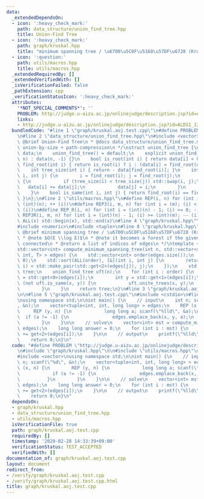 ```yaml
---
data:
  _extendedDependsOn:
  - icon: ':heavy_check_mark:'
    path: data_structure/union_find_tree.hpp
    title: Union-Find Tree
  - icon: ':heavy_check_mark:'
    path: graph/kruskal.hpp
    title: "minimum spanning tree / \u6700\u5C0F\u5168\u57DF\u6728 (Kruskal's method)"
  - icon: ':question:'
    path: utils/macros.hpp
    title: utils/macros.hpp
  _extendedRequiredBy: []
  _extendedVerifiedWith: []
  _isVerificationFailed: false
  _pathExtension: cpp
  _verificationStatusIcon: ':heavy_check_mark:'
  attributes:
    '*NOT_SPECIAL_COMMENTS*': ''
    PROBLEM: http://judge.u-aizu.ac.jp/onlinejudge/description.jsp?id=ALDS1_12_A
    links:
    - http://judge.u-aizu.ac.jp/onlinejudge/description.jsp?id=ALDS1_12_A
  bundledCode: "#line 1 \"graph/kruskal.aoj.test.cpp\"\n#define PROBLEM \"http://judge.u-aizu.ac.jp/onlinejudge/description.jsp?id=ALDS1_12_A\"\
    \n#line 2 \"data_structure/union_find_tree.hpp\"\n#include <vector>\n\n/**\n *\
    \ @brief Union-Find Tree\n * @docs data_structure/union_find_tree.md\n * @note\
    \ union-by-size + path-compression\n */\nstruct union_find_tree {\n    std::vector<int>\
    \ data;\n    union_find_tree() = default;\n    explicit union_find_tree(std::size_t\
    \ n) : data(n, -1) {}\n    bool is_root(int i) { return data[i] < 0; }\n    int\
    \ find_root(int i) { return is_root(i) ? i : (data[i] = find_root(data[i])); }\n\
    \    int tree_size(int i) { return - data[find_root(i)]; }\n    int unite_trees(int\
    \ i, int j) {\n        i = find_root(i); j = find_root(j);\n        if (i != j)\
    \ {\n            if (tree_size(i) < tree_size(j)) std::swap(i, j);\n         \
    \   data[i] += data[j];\n            data[j] = i;\n        }\n        return i;\n\
    \    }\n    bool is_same(int i, int j) { return find_root(i) == find_root(j);\
    \ }\n};\n#line 2 \"utils/macros.hpp\"\n#define REP(i, n) for (int i = 0; (i) <\
    \ (int)(n); ++ (i))\n#define REP3(i, m, n) for (int i = (m); (i) < (int)(n); ++\
    \ (i))\n#define REP_R(i, n) for (int i = (int)(n) - 1; (i) >= 0; -- (i))\n#define\
    \ REP3R(i, m, n) for (int i = (int)(n) - 1; (i) >= (int)(m); -- (i))\n#define\
    \ ALL(x) std::begin(x), std::end(x)\n#line 4 \"graph/kruskal.hpp\"\n#include <algorithm>\n\
    #include <numeric>\n#include <tuple>\n#line 8 \"graph/kruskal.hpp\"\n\n/**\n *\
    \ @brief minimum spanning tree / \u6700\u5C0F\u5168\u57DF\u6728 (Kruskal's method)\n\
    \ * @note $O(E \\log E)$\n * @note it becomes a forest if the given graph is not\
    \ connected\n * @return a list of indices of edges\n */\ntemplate <typename T>\n\
    std::vector<int> compute_minimum_spanning_tree(int n, std::vector<std::tuple<int,\
    \ int, T> > edges) {\n    std::vector<int> order(edges.size());\n    std::iota(ALL(order),\
    \ 0);\n    std::sort(ALL(order), [&](int i, int j) {\n        return std::make_pair(std::get<2>(edges[i]),\
    \ i) < std::make_pair(std::get<2>(edges[j]), j);\n    });\n    std::vector<int>\
    \ tree;\n    union_find_tree uft(n);\n    for (int i : order) {\n        int x\
    \ = std::get<0>(edges[i]);\n        int y = std::get<1>(edges[i]);\n        if\
    \ (not uft.is_same(x, y)) {\n            uft.unite_trees(x, y);\n            tree.push_back(i);\n\
    \        }\n    }\n    return tree;\n}\n#line 3 \"graph/kruskal.aoj.test.cpp\"\
    \n\n#line 5 \"graph/kruskal.aoj.test.cpp\"\n#include <cstdio>\n#line 7 \"graph/kruskal.aoj.test.cpp\"\
    \nusing namespace std;\n\nint main() {\n    // input\n    int n; scanf(\"%d\"\
    , &n);\n    vector<tuple<int, int, long long> > edges;\n    REP (x, n) {\n   \
    \     REP (y, n) {\n            long long a; scanf(\"%lld\", &a);\n          \
    \  if (a != -1) {\n                edges.emplace_back(x, y, a);\n            }\n\
    \        }\n    }\n\n    // solve\n    vector<int> mst = compute_minimum_spanning_tree(n,\
    \ edges);\n    long long answer = 0;\n    for (int i : mst) {\n        answer\
    \ += get<2>(edges[i]);\n    }\n\n    // output\n    printf(\"%lld\\n\", answer);\n\
    \    return 0;\n}\n"
  code: "#define PROBLEM \"http://judge.u-aizu.ac.jp/onlinejudge/description.jsp?id=ALDS1_12_A\"\
    \n#include \"graph/kruskal.hpp\"\n\n#include \"utils/macros.hpp\"\n#include <cstdio>\n\
    #include <vector>\nusing namespace std;\n\nint main() {\n    // input\n    int\
    \ n; scanf(\"%d\", &n);\n    vector<tuple<int, int, long long> > edges;\n    REP\
    \ (x, n) {\n        REP (y, n) {\n            long long a; scanf(\"%lld\", &a);\n\
    \            if (a != -1) {\n                edges.emplace_back(x, y, a);\n  \
    \          }\n        }\n    }\n\n    // solve\n    vector<int> mst = compute_minimum_spanning_tree(n,\
    \ edges);\n    long long answer = 0;\n    for (int i : mst) {\n        answer\
    \ += get<2>(edges[i]);\n    }\n\n    // output\n    printf(\"%lld\\n\", answer);\n\
    \    return 0;\n}\n"
  dependsOn:
  - graph/kruskal.hpp
  - data_structure/union_find_tree.hpp
  - utils/macros.hpp
  isVerificationFile: true
  path: graph/kruskal.aoj.test.cpp
  requiredBy: []
  timestamp: '2020-02-28 14:33:39+09:00'
  verificationStatus: TEST_ACCEPTED
  verifiedWith: []
documentation_of: graph/kruskal.aoj.test.cpp
layout: document
redirect_from:
- /verify/graph/kruskal.aoj.test.cpp
- /verify/graph/kruskal.aoj.test.cpp.html
title: graph/kruskal.aoj.test.cpp
---
```

